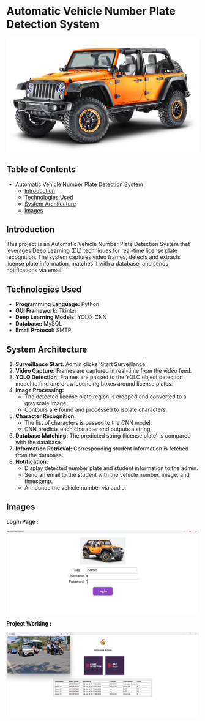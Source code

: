 # Automatic Vehicle Number Plate Detection System

![](static/images/Car.png)

## Table of Contents
- [Automatic Vehicle Number Plate Detection System](#automatic-vehicle-number-plate-detection-system)
  - [Introduction](#introduction)
  - [Technologies Used](#technologies-used)
  - [System Architecture](#system-architecture)
  - [Images](#images)

## Introduction
This project is an Automatic Vehicle Number Plate Detection System that leverages Deep Learning (DL) techniques for real-time license plate recognition. The system captures video frames, detects and extracts license plate information, matches it with a database, and sends notifications via email.

## Technologies Used
- **Programming Language:** Python
- **GUI Framework:** Tkinter
- **Deep Learning Models:** YOLO, CNN
- **Database:** MySQL
- **Email Protocol:** SMTP

## System Architecture
1. **Surveillance Start:** Admin clicks 'Start Surveillance'.
2. **Video Capture:** Frames are captured in real-time from the video feed.
3. **YOLO Detection:** Frames are passed to the YOLO object detection model to find and draw bounding boxes around license plates.
4. **Image Processing:** 
   - The detected license plate region is cropped and converted to a grayscale image.
   - Contours are found and processed to isolate characters.
5. **Character Recognition:** 
   - The list of characters is passed to the CNN model.
   - CNN predicts each character and outputs a string.
6. **Database Matching:** The predicted string (license plate) is compared with the database.
7. **Information Retrieval:** Corresponding student information is fetched from the database.
8. **Notification:**
   - Display detected number plate and student information to the admin.
   - Send an email to the student with the vehicle number, image, and timestamp.
   - Announce the vehicle number via audio.

## Images

**Login Page :**

![](static/images/LoginPage.png)

**Project Working :**

![](static/images/Working.png)
